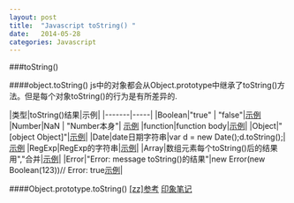 ```yaml
---
layout: post
title:  "Javascript toString() "
date:   2014-05-28
categories: Javascript
---
```


###toString()

####object.toString()
js中的对象都会从Object.prototype中继承了toString()方法。但是每个对象toString()的行为是有所差异的.

|类型|toString()结果|示例|
|-------|-----|
|Boolean|"true" \| "false"|[示例](http://jsfiddle.net/leexuanr/3HyZd/)
|Number|NaN \| "Number本身"| [示例](http://jsfiddle.net/leexuanr/3HyZd/)
|function|function body|[示例](http://jsfiddle.net/leexuanr/3HyZd/)|
|Object|"[object Object]"|[示例](http://jsfiddle.net/leexuanr/3HyZd/)|
|Date|date日期字符串|var d = new Date();d.toString();|[示例](http://jsfiddle.net/leexuanr/3HyZd/)
|RegExp|RegExp的字符串|[示例](http://jsfiddle.net/leexuanr/3HyZd/)|
|Array|数组元素每个toString()后的结果用","合并|[示例](http://jsfiddle.net/leexuanr/3HyZd/)|
|Error|"Error: message toString()的结果"|new Error(new Boolean(123))// Error: true[示例](http://jsfiddle.net/leexuanr/3HyZd/)|

####Object.prototype.toString()
[\[zz\]参考](http://www.cnblogs.com/ziyunfei/archive/2012/11/05/2754156.html) 
[印象笔记](https://app.yinxiang.com/shard/s9/view/ff1bba19-346f-405e-b4da-4314aba40d53?csrfBusterToken=U%3D1109bf%3AP%3D%2F%3AE%3D146423c56dc%3AS%3D683b19549ddbb726e832927c99a30b2d#st=p&n=ff1bba19-346f-405e-b4da-4314aba40d53)


